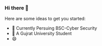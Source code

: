 ### Hi there 👋


Here are some ideas to get you started:

- 🔭 Currently Persuing BSC-Cyber Security
- 🌱 A Gujrat University Student
- :smile: 
